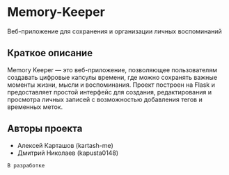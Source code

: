 # Memory-Keeper

Веб-приложение для сохранения и организации личных воспоминаний

## Краткое описание

Memory Keeper — это веб-приложение, позволяющее пользователям создавать цифровые капсулы времени, где можно сохранять важные моменты жизни, мысли и воспоминания. Проект построен на Flask и предоставляет простой интерфейс для создания, редактирования и просмотра личных записей с возможностью добавления тегов и временных меток.

## Авторы проекта

+ Алексей Карташов (kartash-me)
+ Дмитрий Николаев (kapusta0148)

`В разработке`
